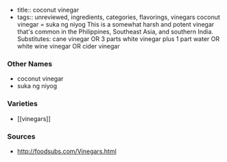 - title:: coconut vinegar
- tags:: unreviewed, ingredients, categories, flavorings, vinegars
coconut vinegar = suka ng niyog This is a somewhat harsh and potent vinegar that's common in the Philippines, Southeast Asia, and southern India. Substitutes: cane vinegar OR 3 parts white vinegar plus 1 part water OR white wine vinegar OR cider vinegar

### Other Names

* coconut vinegar
* suka ng niyog

### Varieties

* [[vinegars]]

### Sources
* http://foodsubs.com/Vinegars.html

